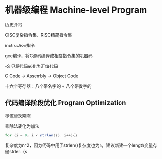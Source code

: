 # 机器级编程 Machine-level Program

历史介绍

CISC复杂指令集、RISC精简指令集

instruction指令

gcc编译，将C源码编译成相应指令集的机器码

-S 只将代码转化为汇编代码

C Code -> Assembly -> Object Code

十六个寄存器：八个带名字的 + 八个带数字的

## 代码编译阶段优化 Program Optimization

移位替换乘除

乘除法转化为加法

```java
for (i = 0; i < strlen(s); i++){}
```

复杂度为n^2，因为代码中用了strlen()复杂度也为n，建议新建一个length变量存储strlen（s



